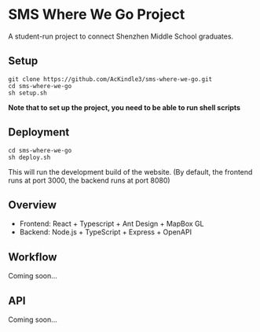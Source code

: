 # SMS Where We Go Project

A student-run project to connect Shenzhen Middle School graduates.

## Setup

```
git clone https://github.com/AcKindle3/sms-where-we-go.git
cd sms-where-we-go
sh setup.sh
```

**Note that to set up the project, you need to be able to run shell scripts**

## Deployment

```
cd sms-where-we-go
sh deploy.sh
```

This will run the development build of the website.
(By default, the frontend runs at port 3000, the backend runs at port 8080)

## Overview

- Frontend: React + Typescript + Ant Design + MapBox GL
- Backend: Node.js + TypeScript + Express + OpenAPI

## Workflow

Coming soon...

## API

Coming soon...
